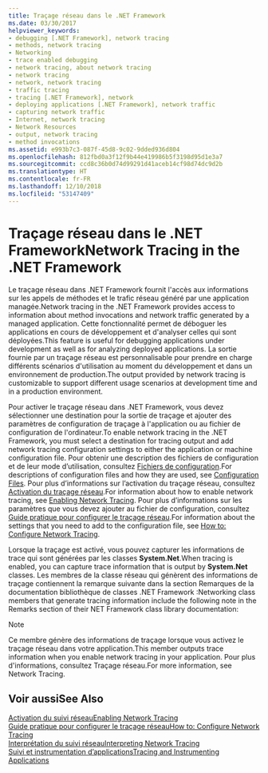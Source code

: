 ```yaml
---
title: Traçage réseau dans le .NET Framework
ms.date: 03/30/2017
helpviewer_keywords:
- debugging [.NET Framework], network tracing
- methods, network tracing
- Networking
- trace enabled debugging
- network tracing, about network tracing
- network tracing
- network, network tracing
- traffic tracing
- tracing [.NET Framework], network
- deploying applications [.NET Framework], network traffic
- capturing network traffic
- Internet, network tracing
- Network Resources
- output, network tracing
- method invocations
ms.assetid: e993b7c3-087f-45d8-9c02-9dded936d804
ms.openlocfilehash: 812fbd0a3f12f9b44e419986b5f3198d95d1e3a7
ms.sourcegitcommit: ccd8c36b0d74d99291d41aceb14cf98d74dc9d2b
ms.translationtype: HT
ms.contentlocale: fr-FR
ms.lasthandoff: 12/10/2018
ms.locfileid: "53147409"
---
```

# <a name="network-tracing-in-the-net-framework"></a><span data-ttu-id="144dc-102">Traçage réseau dans le .NET Framework</span><span class="sxs-lookup"><span data-stu-id="144dc-102">Network Tracing in the .NET Framework</span></span>
<span data-ttu-id="144dc-103">Le traçage réseau dans .NET Framework fournit l'accès aux informations sur les appels de méthodes et le trafic réseau généré par une application managée.</span><span class="sxs-lookup"><span data-stu-id="144dc-103">Network tracing in the .NET Framework provides access to information about method invocations and network traffic generated by a managed application.</span></span> <span data-ttu-id="144dc-104">Cette fonctionnalité permet de déboguer les applications en cours de développement et d'analyser celles qui sont déployées.</span><span class="sxs-lookup"><span data-stu-id="144dc-104">This feature is useful for debugging applications under development as well as for analyzing deployed applications.</span></span> <span data-ttu-id="144dc-105">La sortie fournie par un traçage réseau est personnalisable pour prendre en charge différents scénarios d'utilisation au moment du développement et dans un environnement de production.</span><span class="sxs-lookup"><span data-stu-id="144dc-105">The output provided by network tracing is customizable to support different usage scenarios at development time and in a production environment.</span></span>  
  
 <span data-ttu-id="144dc-106">Pour activer le traçage réseau dans .NET Framework, vous devez sélectionner une destination pour la sortie de traçage et ajouter des paramètres de configuration de traçage à l'application ou au fichier de configuration de l'ordinateur.</span><span class="sxs-lookup"><span data-stu-id="144dc-106">To enable network tracing in the .NET Framework, you must select a destination for tracing output and add network tracing configuration settings to either the application or machine configuration file.</span></span> <span data-ttu-id="144dc-107">Pour obtenir une description des fichiers de configuration et de leur mode d’utilisation, consultez [Fichiers de configuration](../../../docs/framework/configure-apps/index.md).</span><span class="sxs-lookup"><span data-stu-id="144dc-107">For descriptions of configuration files and how they are used, see [Configuration Files](../../../docs/framework/configure-apps/index.md).</span></span> <span data-ttu-id="144dc-108">Pour plus d’informations sur l’activation du traçage réseau, consultez [Activation du traçage réseau](../../../docs/framework/network-programming/enabling-network-tracing.md).</span><span class="sxs-lookup"><span data-stu-id="144dc-108">For information about how to enable network tracing, see [Enabling Network Tracing](../../../docs/framework/network-programming/enabling-network-tracing.md).</span></span> <span data-ttu-id="144dc-109">Pour plus d’informations sur les paramètres que vous devez ajouter au fichier de configuration, consultez [Guide pratique pour configurer le traçage réseau](../../../docs/framework/network-programming/how-to-configure-network-tracing.md).</span><span class="sxs-lookup"><span data-stu-id="144dc-109">For information about the settings that you need to add to the configuration file, see [How to: Configure Network Tracing](../../../docs/framework/network-programming/how-to-configure-network-tracing.md).</span></span>  
  
 <span data-ttu-id="144dc-110">Lorsque la traçage est activé, vous pouvez capturer les informations de trace qui sont générées par les classes **System.Net**.</span><span class="sxs-lookup"><span data-stu-id="144dc-110">When tracing is enabled, you can capture trace information that is output by **System.Net** classes.</span></span> <span data-ttu-id="144dc-111">Les membres de la classe réseau qui génèrent des informations de traçage contiennent la remarque suivante dans la section Remarques de la documentation bibliothèque de classes .NET Framework :</span><span class="sxs-lookup"><span data-stu-id="144dc-111">Networking class members that generate tracing information include the following note in the Remarks section of their NET Framework class library documentation:</span></span>  
  
> [!NOTE]
>  <span data-ttu-id="144dc-112">Ce membre génère des informations de traçage lorsque vous activez le traçage réseau dans votre application.</span><span class="sxs-lookup"><span data-stu-id="144dc-112">This member outputs trace information when you enable network tracing in your application.</span></span> <span data-ttu-id="144dc-113">Pour plus d'informations, consultez Traçage réseau.</span><span class="sxs-lookup"><span data-stu-id="144dc-113">For more information, see Network Tracing.</span></span>  
  
## <a name="see-also"></a><span data-ttu-id="144dc-114">Voir aussi</span><span class="sxs-lookup"><span data-stu-id="144dc-114">See Also</span></span>  
 [<span data-ttu-id="144dc-115">Activation du suivi réseau</span><span class="sxs-lookup"><span data-stu-id="144dc-115">Enabling Network Tracing</span></span>](../../../docs/framework/network-programming/enabling-network-tracing.md)  
 [<span data-ttu-id="144dc-116">Guide pratique pour configurer le traçage réseau</span><span class="sxs-lookup"><span data-stu-id="144dc-116">How to: Configure Network Tracing</span></span>](../../../docs/framework/network-programming/how-to-configure-network-tracing.md)  
 [<span data-ttu-id="144dc-117">Interprétation du suivi réseau</span><span class="sxs-lookup"><span data-stu-id="144dc-117">Interpreting Network Tracing</span></span>](../../../docs/framework/network-programming/interpreting-network-tracing.md)  
[<span data-ttu-id="144dc-118">Suivi et instrumentation d’applications</span><span class="sxs-lookup"><span data-stu-id="144dc-118">Tracing and Instrumenting Applications</span></span>](../../../docs/framework/debug-trace-profile/tracing-and-instrumenting-applications.md)

